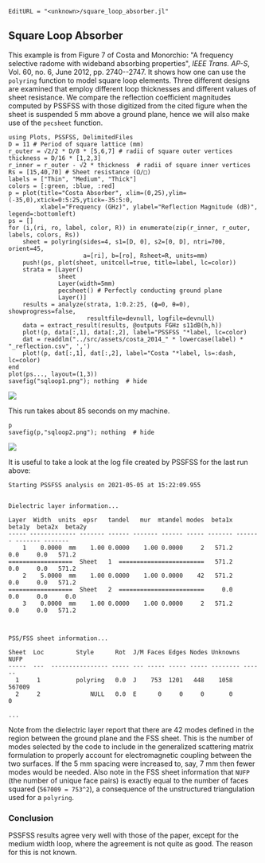 ```@meta
EditURL = "<unknown>/square_loop_absorber.jl"
```

## Square Loop Absorber
This example is from Figure 7 of Costa and Monorchio: "A frequency selective
radome with wideband absorbing properties", *IEEE Trans. AP-S*,
Vol. 60, no. 6, June 2012, pp. 2740--2747.  It shows how one can use the `polyring`
function to model square loop elements.  Three different designs are examined
that employ different loop thicknesses and different values of sheet resistance.
We compare the reflection coefficient magnitudes computed by PSSFSS with those digitized
from the cited figure when the sheet is suspended
5 mm above a ground plane, hence we will also make use of the `pecsheet` function.

```@example square_loop_absorber
using Plots, PSSFSS, DelimitedFiles
D = 11 # Period of square lattice (mm)
r_outer = √2/2 * D/8 * [5,6,7] # radii of square outer vertices
thickness = D/16 * [1,2,3]
r_inner = r_outer - √2 * thickness  # radii of square inner vertices
Rs = [15,40,70] # Sheet resistance (Ω/□)
labels = ["Thin", "Medium", "Thick"]
colors = [:green, :blue, :red]
p = plot(title="Costa Absorber", xlim=(0,25),ylim=(-35,0),xtick=0:5:25,ytick=-35:5:0,
         xlabel="Frequency (GHz)", ylabel="Reflection Magnitude (dB)", legend=:bottomleft)
ps = []
for (i,(ri, ro, label, color, R)) in enumerate(zip(r_inner, r_outer, labels, colors, Rs))
    sheet = polyring(sides=4, s1=[D, 0], s2=[0, D], ntri=700, orient=45,
                     a=[ri], b=[ro], Rsheet=R, units=mm)
    push!(ps, plot(sheet, unitcell=true, title=label, lc=color))
    strata = [Layer()
              sheet
              Layer(width=5mm)
              pecsheet() # Perfectly conducting ground plane
              Layer()]
    results = analyze(strata, 1:0.2:25, (ϕ=0, θ=0), showprogress=false,
                      resultfile=devnull, logfile=devnull)
    data = extract_result(results, @outputs FGHz s11dB(h,h))
    plot!(p, data[:,1], data[:,2], label="PSSFSS "*label, lc=color)
    dat = readdlm("../src/assets/costa_2014_" * lowercase(label) * "_reflection.csv", ',')
    plot!(p, dat[:,1], dat[:,2], label="Costa "*label, ls=:dash, lc=color)
end
plot(ps..., layout=(1,3))
savefig("sqloop1.png"); nothing  # hide
```

![](sqloop1.png)

This run takes about 85 seconds on my machine.

```@example square_loop_absorber
p
savefig(p,"sqloop2.png"); nothing  # hide
```

![](sqloop2.png)

It is useful to take a look at the log file created by PSSFSS for the last run above:
```
Starting PSSFSS analysis on 2021-05-05 at 15:22:09.955


Dielectric layer information...

Layer  Width  units  epsr   tandel   mur  mtandel modes  beta1x  beta1y  beta2x  beta2y
----- ------------- ------- ------ ------- ------ ----- ------- ------- ------- -------
    1    0.0000  mm    1.00 0.0000    1.00 0.0000     2   571.2     0.0     0.0   571.2
==================  Sheet   1  ========================   571.2     0.0     0.0   571.2
    2    5.0000  mm    1.00 0.0000    1.00 0.0000    42   571.2     0.0     0.0   571.2
==================  Sheet   2  ========================     0.0     0.0     0.0     0.0
    3    0.0000  mm    1.00 0.0000    1.00 0.0000     2   571.2     0.0     0.0   571.2



PSS/FSS sheet information...

Sheet  Loc         Style      Rot  J/M Faces Edges Nodes Unknowns  NUFP
-----  ---  ---------------- ----- --- ----- ----- ----- -------- ------
  1     1          polyring   0.0  J    753  1201   448    1058  567009
  2     2              NULL   0.0  E      0     0     0       0       0

...
```

Note from the dielectric layer report that there are 42 modes defined in the region between the
ground plane and the FSS sheet.  This is the number of modes selected by the code to include
in the generalized scattering matrix formulation to properly account for electromagnetic coupling
between the two surfaces. If the 5 mm spacing were increased to, say, 7 mm then fewer modes
would be needed.  Also note in the FSS sheet information that `NUFP` (the number of unique face pairs)
is exactly equal to the number of faces squared (``567009 = 753^2``), a consequence of the unstructured
triangulation used for a `polyring`.

### Conclusion
PSSFSS results agree very well with those of the paper, except for the medium
width loop, where the agreement is not quite as good.  The reason for this is
not known.

